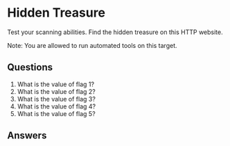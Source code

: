 # Hidden Treasure
Test your scanning abilities. Find the hidden treasure on this HTTP website.

Note: You are allowed to run automated tools on this target.

## Questions
1. What is the value of flag 1?
2. What is the value of flag 2?
3. What is the value of flag 3?
4. What is the value of flag 4?
5. What is the value of flag 5?

## Answers
